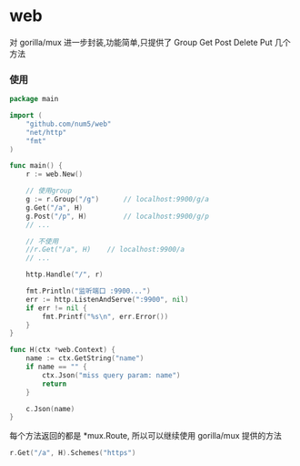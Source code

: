 # web

对 gorilla/mux 进一步封装,功能简单,只提供了 Group Get Post Delete Put 几个方法

### 使用

```go
package main

import (
	"github.com/num5/web"
	"net/http"
	"fmt"
)

func main() {
	r := web.New()

    // 使用group
	g := r.Group("/g")      // localhost:9900/g/a
	g.Get("/a", H)
	g.Post("/p", H)         // localhost:9900/g/p
	// ...

	// 不使用
	//r.Get("/a", H)    // localhost:9900/a
	// ...

	http.Handle("/", r)

	fmt.Println("监听端口 :9900...")
	err := http.ListenAndServe(":9900", nil)
	if err != nil {
		fmt.Printf("%s\n", err.Error())
	}
}

func H(ctx *web.Context) {
    name := ctx.GetString("name")
    if name == "" {
    	ctx.Json("miss query param: name")
    	return
    }

    c.Json(name)
}
```

每个方法返回的都是 *mux.Route, 所以可以继续使用 gorilla/mux 提供的方法
``` go
r.Get("/a", H).Schemes("https")
```

